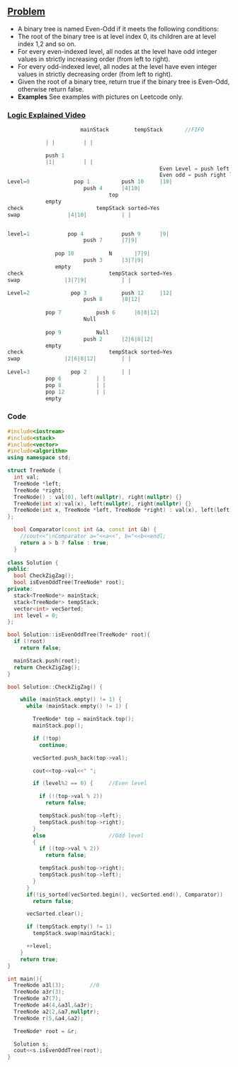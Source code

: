 ## [Problem](https://leetcode.com/contest/weekly-contest-209/problems/even-odd-tree/)
- A binary tree is named Even-Odd if it meets the following conditions:
- The root of the binary tree is at level index 0, its children are at level index 1,2 and so on.
- For every even-indexed level, all nodes at the level have odd integer values in strictly increasing order (from left to right).
- For every odd-indexed level, all nodes at the level have even integer values in strictly decreasing order (from left to right).
- Given the root of a binary tree, return true if the binary tree is Even-Odd, otherwise return false.
- **Examples** See examples with pictures on Leetcode only.


### [Logic Explained Video](https://youtu.be/-1mgyuRH_oA)
```c
                       mainStack 		tempStack		//FIFO

			| |			| |

			push 1		
			|1|			| |
												Even Level = push left right
												Even odd = push right left
Level=0		         pop 1			push 10		|10|
						push 4		|4|10|
								top
			empty	
check 						tempStack sorted=Yes						
swap		       |4|10|			| |


level=1		       pop 4			push 9		|9|
						push 7		|7|9|
					
		       pop 10			N		|7|9|
						push 3		|3|7|9|
		       empty	
check 			 		        tempStack sorted=Yes
swap		      |3|7|9|			| |

Level=2		        pop 3			push 12		|12|
						push 8		|8|12|
							
			pop 7			push 6		|6|8|12|
						Null
							
			pop 9			Null
						push 2		|2|6|8|12|
			empty
check 			  		        tempStack sorted=Yes
swap		      |2|6|8|12|		| |			
		
Level=3		        pop 2			| |
			pop 6			| |
			pop 8			| |
			pop 12			| |
			empty
```

### Code
```c++
#include<iostream>
#include<stack>
#include<vector>
#include<algorithm>
using namespace std;

struct TreeNode {
  int val;
  TreeNode *left;
  TreeNode *right;
  TreeNode() : val(0), left(nullptr), right(nullptr) {}
  TreeNode(int x):val(x), left(nullptr), right(nullptr) {}
  TreeNode(int x, TreeNode *left, TreeNode *right) : val(x), left(left), right(right) {}
};

  bool Comparator(const int &a, const int &b) {
    //cout<<"\nComparator a="<<a<<", b="<<b<<endl;
    return a > b ? false : true;
  }
  
class Solution {
public:
  bool CheckZigZag();
  bool isEvenOddTree(TreeNode* root);
private:
  stack<TreeNode*> mainStack;
  stack<TreeNode*> tempStack;
  vector<int> vecSorted;
  int level = 0;
};

bool Solution::isEvenOddTree(TreeNode* root){
  if (!root)
    return false;

  mainStack.push(root);
  return CheckZigZag();
}

bool Solution::CheckZigZag() {

    while (mainStack.empty() != 1) {
      while (mainStack.empty() != 1) {

        TreeNode* top = mainStack.top();
        mainStack.pop();

        if (!top)
          continue;

        vecSorted.push_back(top->val);

        cout<<top->val<<" ";

        if (level%2 == 0) {     //Even level

          if (!(top->val % 2))
            return false;

          tempStack.push(top->left);
          tempStack.push(top->right);
        }
        else                    //Odd level
        {
          if ((top->val % 2))
            return false;

          tempStack.push(top->right);
          tempStack.push(top->left);
        }
      }
      if(!is_sorted(vecSorted.begin(), vecSorted.end(), Comparator))
        return false;

      vecSorted.clear();

      if (tempStack.empty() != 1)
        tempStack.swap(mainStack);

      ++level;
    }
    return true;
}

int main(){
  TreeNode a3l(3);        //0
  TreeNode a3r(3);
  TreeNode a7(7);
  TreeNode a4(4,&a3l,&a3r);
  TreeNode a2(2,&a7,nullptr);
  TreeNode r(5,&a4,&a2);

  TreeNode* root = &r;

  Solution s;
  cout<<s.isEvenOddTree(root);
}
```
